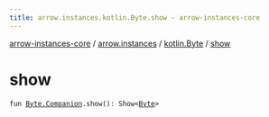 ```yaml
---
title: arrow.instances.kotlin.Byte.show - arrow-instances-core
---
```


[arrow-instances-core](../../index.html) / [arrow.instances](../index.html) / [kotlin.Byte](index.html) / [show](./show.html)

# show

`fun `[`Byte.Companion`](https://kotlinlang.org/api/latest/jvm/stdlib/kotlin/-byte/-companion/index.html)`.show(): Show<`[`Byte`](https://kotlinlang.org/api/latest/jvm/stdlib/kotlin/-byte/index.html)`>`